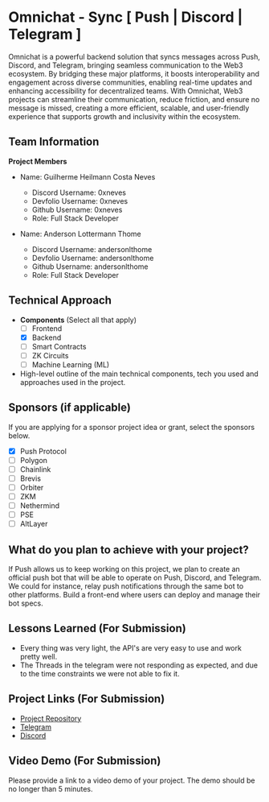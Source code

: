 # Omnichat - Sync [ Push | Discord | Telegram ]

Omnichat is a powerful backend solution that syncs messages across Push, Discord, and Telegram, bringing seamless communication to the Web3 ecosystem. By bridging these major platforms, it boosts interoperability and engagement across diverse communities, enabling real-time updates and enhancing accessibility for decentralized teams. With Omnichat, Web3 projects can streamline their communication, reduce friction, and ensure no message is missed, creating a more efficient, scalable, and user-friendly experience that supports growth and inclusivity within the ecosystem.

## Team Information

**Project Members**

- Name: Guilherme Heilmann Costa Neves
  - Discord Username: 0xneves
  - Devfolio Username: 0xneves
  - Github Username: 0xneves
  - Role: Full Stack Developer

- Name: Anderson Lottermann Thome
  - Discord Username: andersonlthome
  - Devfolio Username: andersonlthome
  - Github Username: andersonlthome
  - Role: Full Stack Developer

## Technical Approach

- **Components** (Select all that apply)
  - [ ] Frontend
  - [x] Backend
  - [ ] Smart Contracts
  - [ ] ZK Circuits
  - [ ] Machine Learning (ML)

- High-level outline of the main technical components, tech you used and approaches used in the project.

## Sponsors (if applicable)

If you are applying for a sponsor project idea or grant, select the sponsors below.

- [x] Push Protocol
- [ ] Polygon
- [ ] Chainlink
- [ ] Brevis
- [ ] Orbiter
- [ ] ZKM
- [ ] Nethermind
- [ ] PSE
- [ ] AltLayer

## What do you plan to achieve with your project?

If Push allows us to keep working on this project, we plan to create an official push bot that will be able to operate on Push, Discord, and Telegram. We could for instance, relay push notifications through the same bot to other platforms. Build a front-end where users can deploy and manage their bot specs.

## Lessons Learned (For Submission)

- Every thing was very light, the API's are very easy to use and work pretty well.
- The Threads in the telegram were not responding as expected, and due to the time constraints we were not able to fix it.

## Project Links (For Submission)

- [Project Repository](https://github.com/andersonlthome/omnipush)
- [Telegram](https://core.telegram.org/bots#botfather)
- [Discord](https://discord.com/developers/docs/intro)

## Video Demo (For Submission)

Please provide a link to a video demo of your project. The demo should be no longer than 5 minutes.
